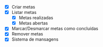- [X] Criar metas
- [X] Listar metas
    - [X] Metas realizadas
    - [X] Metas abertas
- [X] Marcar/Desmarcar metas como concluídas
- [X] Remover metas
- [X] Sistema de mansagens